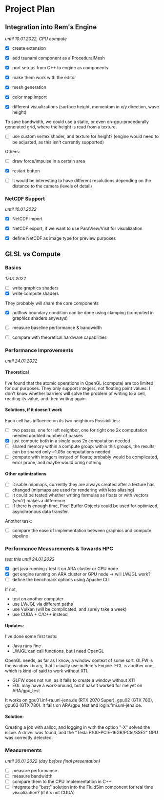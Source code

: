 # Project Plan

## Integration into Rem's Engine
*until 10.01.2022, CPU compute*

- [x] create extension
- [x] add tsunami component as a ProceduralMesh
- [x] port setups from C++ to engine as components
- [x] make them work with the editor
- [x] mesh generation

- [x] color map import
- [x] different visualizations (surface height, momentum in x/y direction, wave height)

To save bandwidth, we could use a static, or even on-gpu-procedurally generated grid, where the height is read from a texture.
- [ ] use custom vertex shader, and texture for height? (engine would need to be adjusted, as this isn't currently
  supported)

Others:

- [ ] draw force/impulse in a certain area
- [x] restart button

- [ ] it would be interesting to have different resolutions depending on the distance to the camera
  (levels of detail)

### NetCDF Support
*until 10.01.2022*

- [x] NetCDF import
- [x] NetCDF export, if we want to use ParaView/Visit for visualization

- [x] define NetCDF as image type for preview purposes

## GLSL vs Compute
### Basics
*17.01.2022*

- [ ] write graphics shaders
- [x] write compute shaders

They probably will share the core components

- [x] outflow boundary condition can be done using clamping (computed in graphics shaders anyways)

- [ ] measure baseline performance & bandwidth
- [ ] compare with theoretical hardware capabilities

### Performance Improvements
*until 24.01.2022*

#### Theoretical

I've found that the atomic operations in OpenGL (compute) are too limited for our purposes.
They only support integers, not floating point values.
I don't know whether barriers will solve the problem of writing to a cell, reading its value, and then writing again.

#### Solutions, if it doesn't work

Each cell has influence on its two neighbors Possibilities:
- [ ] two passes, one for left neighbor, one for right one 2x computation needed doubled number of passes
- [x] just compute both in a single pass 2x computation needed 
- [ ] shared memory within a compute group: within this groups, the results can be shared only ~1.05x computations needed
- [ ] compute with integers instead of floats; probably would be complicated, error prone, and maybe would bring nothing

#### Other optimizations

- [ ] Disable mipmaps, currently they are always created after a texture has changed (mipmaps are used for rendering with less aliasing)
- [ ] It could be tested whether writing formulas as floats or with vectors (vec2) makes a difference.
- [ ] If there is enough time, Pixel Buffer Objects could be used for optimized, asynchronous data transfer.

Another task:

- [ ] compare the ease of implementation between graphics and compute pipeline

### Performance Measurements & Towards HPC
*test this until 24.01.2022*

- [x] get java running / test it on ARA cluster or GPU node
- [x] get engine running on ARA cluster or GPU node -> will LWJGL work?
- [ ] define the benchmark options using Apache CLI

If not, 
- test on another computer 
- use LWJGL via different paths 
- use Vulkan (will be complicated, and surely take a week)
- use CUDA + C/C++ instead

#### Updates:

I've done some first tests:
- Java runs fine
- LWJGL can call functions, but I need OpenGL

OpenGL needs, as far as I know, a window context of some sort. 
GLFW is the window library, that I usually use in Rem's Engine.
EGL is another one, which is kind-of said to work without X11.

- GLFW does not run, as it fails to create a window without X11
- EGL may have a work-around, but it hasn't worked for me yet on ARA/gpu_test

It works on gpu01.inf-ra.uni-jena.de (RTX 2070 Super), gpu02 (GTX 780), gpu03 (GTX 780).
It fails on ARA/gpu_test and login.fmi.uni-jena.de.

#### Solution:

Creating a job with salloc, and logging in with the option "-X" solved the issue. A driver was found,
and the "Tesla P100-PCIE-16GB/PCIe/SSE2" GPU was correctly detected.

### Measurements
*until 30.01.2022 (day before final presentation)*

- [ ] measure performance
- [ ] measure bandwidth
- [ ] compare them to the CPU implementation in C++
- [ ] integrate the "best" solution into the FluidSim component for real time visualization? (if it's not CUDA)